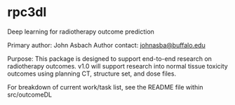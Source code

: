 # rpc3dl
Deep learning for radiotherapy outcome prediction

Primary author: John Asbach
Author contact: johnasba@buffalo.edu

Purpose:
This package is designed to support end-to-end research on radiotherapy outcomes. v1.0 will support research into normal tissue toxicity outcomes using planning CT, structure set, and dose files.  
  
For breakdown of current work/task list, see the README file within src/outcomeDL
